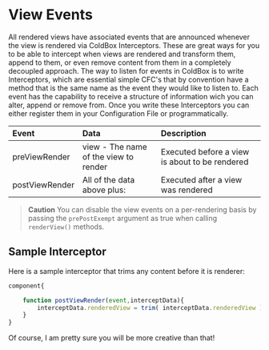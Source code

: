 # View Events

All rendered views have associated events that are announced whenever the view is rendered via ColdBox Interceptors. These are great ways for you to be able to intercept when views are rendered and transform them, append to them, or even remove content from them in a completely decoupled approach. The way to listen for events in ColdBox is to write Interceptors, which are essential simple CFC's that by convention have a method that is the same name as the event they would like to listen to. Each event has the capability to receive a structure of information wich you can alter, append or remove from. Once you write these Interceptors you can either register them in your Configuration File or programmatically.

| Event | Data | Description |
| :--- | :--- | :--- |
| preViewRender | view - The name of the view to render | Executed before a view is about to be rendered |
| postViewRender | All of the data above plus: | Executed after a view was rendered |

> **Caution** You can disable the view events on a per-rendering basis by passing the `prePostExempt` argument as true when calling `renderView()` methods.

## Sample Interceptor

Here is a sample interceptor that trims any content before it is renderer:

```javascript
component{

    function postViewRender(event,interceptData){
        interceptData.renderedView = trim( interceptData.renderedView );
    }
}
```

Of course, I am pretty sure you will be more creative than that!

